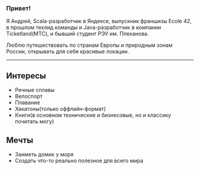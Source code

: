 ### Привет!

Я Андрей, Scala-разработчик в Яндексе, выпускник франшизы Ecole 42, в прошлом техлид команды и Java-разработчик в компании Ticketland(МТС), и бывший студент РЭУ им. Плеханова.

Люблю путешествовать по странам Европы и природным зонам России, открывать для себя красивые локации.

---

## Интересы

- Речные сплавы
- Велоспорт
- Плавание
- Хакатоны(только оффлайн-формат)
- Книги(в основном технические и бизнесовые, но и классику почитать могу)

## Мечты

- Заиметь домик у моря
- Создать что-то реально полезное для всего мира
